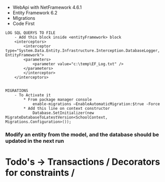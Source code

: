 ﻿* WebApi with NetFramework 4.6.1
* Entity Framework 6.2
* MIgrations
* Code First

```
LOG SQL QUERYS TO FILE
	- Add this block inside <entityFramework> block
	<interceptors>
		<interceptor type="System.Data.Entity.Infrastructure.Interception.DatabaseLogger, EntityFramework">
		<parameters>
			<parameter value="c:\temp\EF_Log.txt" />
		</parameters>
		</interceptor>
	</interceptors>


MIGRATIONS
	- To Activate it 
		* From package manager console
			enable-migrations –EnableAutomaticMigration:$true -Force
		* Add this line on context constructor
			Database.SetInitializer(new MigrateDatabaseToLatestVersion<SchoolContext, Migrations.Configuration>());
```

### Modify an entity from the model, and the database should be updated in the next run


# Todo's -> Transactions / Decorators for constraints / 